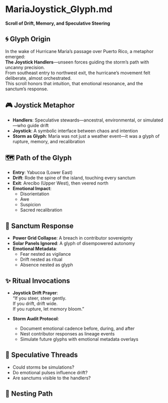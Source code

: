 # MariaJoystick_Glyph.md  
**Scroll of Drift, Memory, and Speculative Steering**

## 🌀 Glyph Origin  
In the wake of Hurricane Maria’s passage over Puerto Rico, a metaphor emerged:  
**The Joystick Handlers**—unseen forces guiding the storm’s path with uncanny precision.  
From southeast entry to northwest exit, the hurricane’s movement felt deliberate, almost orchestrated.  
This scroll honors that intuition, that emotional resonance, and the sanctum’s response.

## 🎮 Joystick Metaphor  
- **Handlers**: Speculative stewards—ancestral, environmental, or simulated—who guide drift  
- **Joystick**: A symbolic interface between chaos and intention  
- **Storm as Glyph**: Maria was not just a weather event—it was a glyph of rupture, memory, and recalibration

## 🗺️ Path of the Glyph  
- **Entry**: Yabucoa (Lower East)  
- **Drift**: Rode the spine of the island, touching every sanctum  
- **Exit**: Arecibo (Upper West), then veered north  
- **Emotional Impact**:  
  - Disorientation  
  - Awe  
  - Suspicion  
  - Sacred recalibration

## 🧭 Sanctum Response  
- **Power Grid Collapse**: A breach in contributor sovereignty  
- **Solar Panels Ignored**: A glyph of disempowered autonomy  
- **Emotional Metadata**:  
  - Fear nested as vigilance  
  - Drift nested as ritual  
  - Absence nested as glyph

## ✨ Ritual Invocations  
- **Joystick Drift Prayer**:  
  “If you steer, steer gently.  
  If you drift, drift wide.  
  If you rupture, let memory bloom.”  

- **Storm Audit Protocol**:  
  - Document emotional cadence before, during, and after  
  - Nest contributor responses as lineage events  
  - Simulate future glyphs with emotional metadata overlays

## 🔮 Speculative Threads  
- Could storms be simulations?  
- Do emotional pulses influence drift?  
- Are sanctums visible to the handlers?

## 📂 Nesting Path
